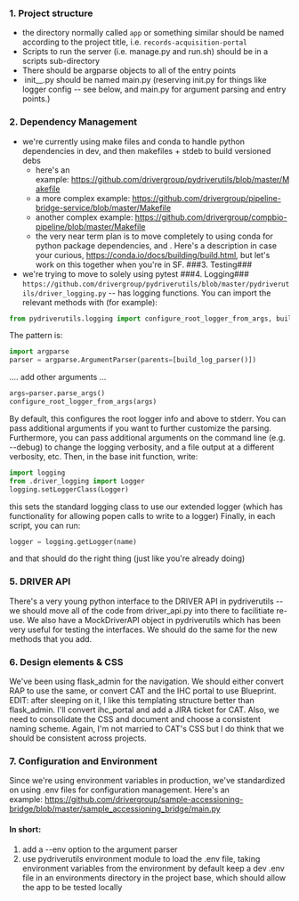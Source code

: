 ### 1. Project structure ###
  * the directory normally called `app` or something similar should be named according to the project title, i.e. `records-acquisition-portal`
  * Scripts to run the server (i.e. manage.py and run.sh) should be in a scripts sub-directory
  * There should be argparse objects to all of the entry points
  *  init__.py should be named main.py (reserving init.py for things like logger config -- see below, and main.py for argument parsing and entry points.)
### 2. Dependency Management ###
  * we're currently using make files and conda to handle python dependencies in dev, and then makefiles + stdeb to build versioned debs
    * here's an example: https://github.com/drivergroup/pydriverutils/blob/master/Makefile
    * a more complex example: https://github.com/drivergroup/pipeline-bridge-service/blob/master/Makefile
    * another complex example: https://github.com/drivergroup/compbio-pipeline/blob/master/Makefile
    * the very near term plan is to move completely to using conda for python package dependencies, and . Here's a description in case your curious, https://conda.io/docs/building/build.html, but let's work on this together when you're in SF.
###3. Testing###
   * we're trying to move to solely using pytest
###4. Logging###
   `https://github.com/drivergroup/pydriverutils/blob/master/pydriverutils/driver_logging.py` -- has logging functions. You can import the relevant methods with (for example):
```python
from pydriverutils.logging import configure_root_logger_from_args, build_log_parser
```
The pattern is:
```python
import argparse
parser = argparse.ArgumentParser(parents=[build_log_parser()])
```
.... add other arguments ...
```python
args=parser.parse_args()
configure_root_logger_from_args(args)
```
By default, this configures the root logger info and above to stderr. You can pass additional arguments if you want to further customize the parsing. Furthermore, you can pass additional arguments on the command line (e.g. --debug) to change the logging verbosity, and a file output at a different verbosity, etc.
Then, in the base init function, write:
```python
import logging
from .driver_logging import Logger
logging.setLoggerClass(Logger)
```
this sets the standard logging class to use our extended logger (which has functionality for allowing popen calls to write to a logger)
Finally, in each script, you can run:
```python
logger = logging.getLogger(name)
```
and that should do the right thing (just like you're already doing)
### 5. DRIVER API ### 
There's a very young python interface to the DRIVER API in pydriverutils -- we should move all of the code from driver_api.py into there to facilitiate re-use. We also have a MockDriverAPI object in pydriverutils which has been very useful for testing the interfaces. We should do the same for the new methods that you add.

### 6. Design elements & CSS ###
We've been using flask_admin for the navigation. We should either convert RAP to use the same, or convert CAT and the IHC portal to use Blueprint.
EDIT: after sleeping on it, I like this templating structure better than flask_admin. I'll convert ihc_portal and add a JIRA ticket for CAT.
Also, we need to consolidate the CSS and document and choose a consistent naming scheme. Again, I'm not married to CAT's CSS but I do think that we should be consistent across projects.
### 7. Configuration and Environment ###
Since we're using environment variables in production, we've standardized on using .env files for configuration management. Here's an example: https://github.com/drivergroup/sample-accessioning-bridge/blob/master/sample_accessioning_bridge/main.py
#### In short: ####
1. add a --env option to the argument parser
2. use pydriverutils environment module to load the .env file, taking environment variables from the environment by default
keep a dev .env file in an environments directory in the project base, which should allow the app to be tested locally
